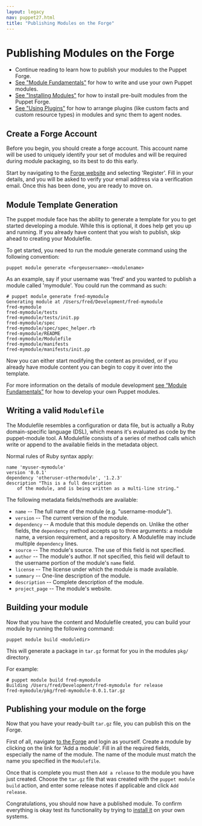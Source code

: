 ```yaml
---
layout: legacy
nav: puppet27.html
title: "Publishing Modules on the Forge"
---
```



[installing]: ./modules_installing.html
[fundamentals]: ./modules_fundamentals.html
[plugins]: /guides/plugins_in_modules.html
[forge]: https://forge.puppetlabs.com/


Publishing Modules on the Forge
=====

* Continue reading to learn how to publish your modules to the Puppet Forge.
* [See "Module Fundamentals"][fundamentals] for how to write and use your own Puppet modules.
* [See "Installing Modules"][installing] for how to install pre-built modules from the Puppet Forge.
* [See "Using Plugins"][plugins] for how to arrange plugins (like custom facts and custom resource types) in modules and sync them to agent nodes.

Create a Forge Account
--------

Before you begin, you should create a forge account. This account name will be used to uniquely identify your set of modules and will be required during module packaging, so its best to do this early.

Start by navigating to the [Forge website][forge] and selecting 'Register'. Fill in your details, and you will be asked to verify your email address via a verification email. Once this has been done, you are ready to move on.

Module Template Generation
--------

The puppet module face has the ability to generate a template for you to get started developing a module. While this is optional, it does help get you up and running. If you already have content that you wish to publish, skip ahead to creating your Modulefile.

To get started, you need to run the module generate command using the following convention:

    puppet module generate <forgeusername>-<modulename>

As an example, say if your username was 'fred' and you wanted to publish a module called 'mymodule'. You could run the command as such:

    # puppet module generate fred-mymodule
    Generating module at /Users/fred/Development/fred-mymodule
    fred-mymodule
    fred-mymodule/tests
    fred-mymodule/tests/init.pp
    fred-mymodule/spec
    fred-mymodule/spec/spec_helper.rb
    fred-mymodule/README
    fred-mymodule/Modulefile
    fred-mymodule/manifests
    fred-mymodule/manifests/init.pp

Now you can either start modifying the content as provided, or if you already have module content you can begin to copy it over into the template.

For more information on the details of module development [see “Module Fundamentals”][fundamentals] for how to develop your own Puppet modules.

Writing a valid `Modulefile`
--------------------------

The Modulefile resembles a configuration or data file, but is actually a Ruby domain-specific language (DSL), which means it's evaluated as code by the puppet-module tool. A Modulefile consists of a series of method calls which write or append to the available fields in the metadata object.

Normal rules of Ruby syntax apply:

    name 'myuser-mymodule'
    version '0.0.1'
    dependency 'otheruser-othermodule', '1.2.3'
    description "This is a full description
        of the module, and is being written as a multi-line string."

The following metadata fields/methods are available:

* `name` -- The full name of the module (e.g. "username-module").
* `version` -- The current version of the module.
* `dependency` -- A module that this module depends on. Unlike the other fields, the `dependency` method accepts up to three arguments: a module name, a version requirement, and a repository. A Modulefile may include multiple `dependency` lines.
* `source` -- The module's source. The use of this field is not specified.
* `author` -- The module's author. If not specified, this field will default to the username portion of the module's `name` field.
* `license` -- The license under which the module is made available.
* `summary` -- One-line description of the module.
* `description` -- Complete description of the module.
* `project_page` -- The module's website.

Building your module
------

Now that you have the content and Modulefile created, you can build your module by running the following command:

    puppet module build <moduledir>

This will generate a package in `tar.gz` format for you in the modules `pkg/` directory.

For example:

    # puppet module build fred-mymodule 
    Building /Users/fred/Development/fred-mymodule for release
    fred-mymodule/pkg/fred-mymodule-0.0.1.tar.gz

Publishing your module on the forge
------

Now that you have your ready-built `tar.gz` file, you can publish this on the Forge.

First of all, navigate [to the Forge][forge] and login as yourself. Create a module by clicking on the link for 'Add a module'. Fill in all the required fields, especially the name of the module. The name of the module must match the name you specified in the `Modulefile`.

Once that is complete you must then `Add a release` to the module you have just created. Choose the `tar.gz` file that was created with the `puppet module build` action, and enter some release notes if applicable and click `Add release`.

Congratulations, you should now have a published module. To confirm everything is okay test its functionality by trying to [install it][installing] on your own systems.
